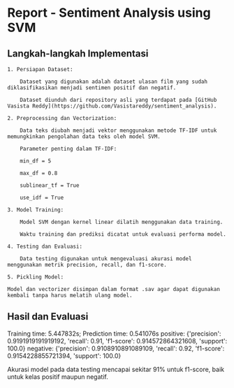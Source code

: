# Report - Sentiment Analysis using SVM

## Langkah-langkah Implementasi

    1. Persiapan Dataset:

        Dataset yang digunakan adalah dataset ulasan film yang sudah diklasifikasikan menjadi sentimen positif dan negatif.

        Dataset diunduh dari repository asli yang terdapat pada [GitHub Vasista Reddy](https://github.com/Vasistareddy/sentiment_analysis).

    2. Preprocessing dan Vectorization:

        Data teks diubah menjadi vektor menggunakan metode TF-IDF untuk memungkinkan pengolahan data teks oleh model SVM.

        Parameter penting dalam TF-IDF:

        min_df = 5

        max_df = 0.8

        sublinear_tf = True

        use_idf = True

    3. Model Training:

        Model SVM dengan kernel linear dilatih menggunakan data training.

        Waktu training dan prediksi dicatat untuk evaluasi performa model.

    4. Testing dan Evaluasi:

        Data testing digunakan untuk mengevaluasi akurasi model menggunakan metrik precision, recall, dan f1-score.

    5. Pickling Model:

    Model dan vectorizer disimpan dalam format .sav agar dapat digunakan kembali tanpa harus melatih ulang model.

## Hasil dan Evaluasi

Training time: 5.447832s; Prediction time: 0.541076s
positive:  {'precision': 0.9191919191919192, 'recall': 0.91, 'f1-score': 0.914572864321608, 'support': 100.0}
negative:  {'precision': 0.9108910891089109, 'recall': 0.92, 'f1-score': 0.9154228855721394, 'support': 100.0}

Akurasi model pada data testing mencapai sekitar 91% untuk f1-score, baik untuk kelas positif maupun negatif.